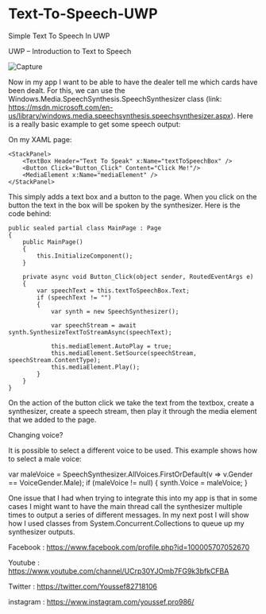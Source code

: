 # Text-To-Speech-UWP
Simple Text To Speech In UWP

UWP – Introduction to Text to Speech

![Capture](https://user-images.githubusercontent.com/72635460/134126532-d21aea20-aa33-45a6-92cc-1ed8a48a7c27.PNG)

Now in my app I want to be able to have the dealer tell me which cards have been dealt. For this, we can use the Windows.Media.SpeechSynthesis.SpeechSynthesizer class (link: https://msdn.microsoft.com/en-us/library/windows.media.speechsynthesis.speechsynthesizer.aspx). Here is a really basic example to get some speech output:

On my XAML page:

    <StackPanel>
        <TextBox Header="Text To Speak" x:Name="textToSpeechBox" />
        <Button Click="Button_Click" Content="Click Me!"/>
        <MediaElement x:Name="mediaElement" />
    </StackPanel> 

This simply adds a text box and a button to the page. When you click on the button the text in the box will be spoken by the synthesizer. Here is the code behind:

    public sealed partial class MainPage : Page
    {
        public MainPage()
        {
            this.InitializeComponent();
        }

        private async void Button_Click(object sender, RoutedEventArgs e)
        {
            var speechText = this.textToSpeechBox.Text;
            if (speechText != "")
            {
                var synth = new SpeechSynthesizer();

                var speechStream = await synth.SynthesizeTextToStreamAsync(speechText);

                this.mediaElement.AutoPlay = true;
                this.mediaElement.SetSource(speechStream, speechStream.ContentType);
                this.mediaElement.Play();
            }
        }
    }


On the action of the button click we take the text from the textbox, create a synthesizer, create a speech stream, then play it through the media element that we added to the page.

Changing voice?

It is possible to select a different voice to be used. This example shows how to select a male voice:

var maleVoice = SpeechSynthesizer.AllVoices.FirstOrDefault(v => v.Gender == VoiceGender.Male);
if (maleVoice != null)
{
    synth.Voice = maleVoice;
}

One issue that I had when trying to integrate this into my app is that in some cases I might want to have the main thread call the synthesizer multiple times to output a series of different messages. In my next post I will show how I used classes from System.Concurrent.Collections to queue up my synthesizer outputs.

Facebook : https://www.facebook.com/profile.php?id=100005707052670

Youtube : https://www.youtube.com/channel/UCrp30YJOmb7FG9k3bfkCFBA

Twitter : https://twitter.com/Youssef82718106

instagram : https://www.instagram.com/youssef.pro986/

